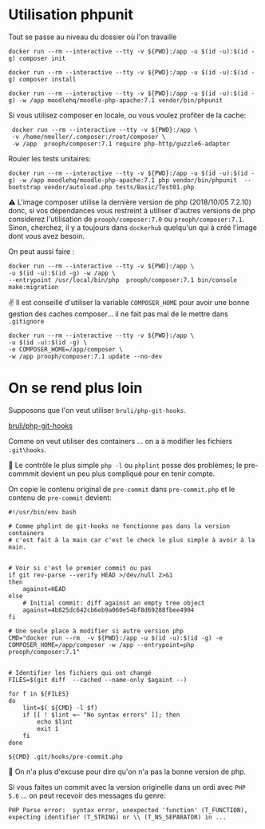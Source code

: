 # Utilisation phpunit


Tout se passe au niveau du dossier où l'on travaille

``` 
docker run --rm --interactive --tty -v ${PWD}:/app -u $(id -u):$(id -g) composer init
```

``` 
docker run --rm --interactive --tty -v ${PWD}:/app -u $(id -u):$(id -g) composer install
```

```
docker run --rm --interactive --tty -v ${PWD}:/app -u $(id -u):$(id -g) -w /app moodlehq/moodle-php-apache:7.1 vendor/bin/phpunit
```
Si vous utilisez composer en locale, ou vous voulez profiter de la cache:
```
 docker run --rm --interactive --tty -v ${PWD}:/app \
 -v /home/nmoller/.composer:/root/composer \
 -w /app  prooph/composer:7.1 require php-http/guzzle6-adapter
```

Rouler les tests unitaires:

```
docker run --rm --interactive --tty -v ${PWD}:/app -u $(id -u):$(id -g) -w /app moodlehq/moodle-php-apache:7.1 php vendor/bin/phpunit  --bootstrap vendor/autoload.php tests/Basic/Test01.php
```

:warning: L'image composer utilise la dernière version de php (2018/10/05 7.2.10) donc, si vos dépendances vous restreint à utiliser d'autres versions de php considerez l'utilisation de `prooph/composer:7.0` ou  `prooph/composer:7.1`. Sinon, cherchez, il y a toujours dans `dockerhub` quelqu'un qui à créé l'image dont vous avez besoin.

On peut aussi faire :
```
docker run --rm --interactive --tty -v ${PWD}:/app \
-u $(id -u):$(id -g) -w /app \
--entrypoint /usr/local/bin/php  prooph/composer:7.1 bin/console make:migration
```

:v: Il est conseillé d'utiliser la variable `COMPOSER_HOME` pour avoir une bonne gestion des caches composer... il ne fait pas mal de le mettre dans `.gitignore`
```
docker run --rm --interactive --tty -v ${PWD}:/app \
-u $(id -u):$(id -g) \
-e COMPOSER_HOME=/app/composer \
-w /app prooph/composer:7.1 update --no-dev
```

# On se rend plus loin

Supposons que l'on veut utiliser `bruli/php-git-hooks`.

[bruli/php-git-hooks](https://packagist.org/packages/bruli/php-git-hooks)

Comme on veut utiliser des containers ... on a à modifier les fichiers 
` .git\hooks`.

:red_circle: Le contrôle le plus simple `php -l` ou `phplint` posse des problèmes; le pre-commmit devient un peu plus compliqué pour en tenir compte.

On copie le contenu original de `pre-commit` dans `pre-commit.php` et le contenu de `pre-commit` devient:
```
#!/usr/bin/env bash

# Comme phplint de git-hooks ne fonctionne pas dans la version containers
# c'est fait à la main car c'est le check le plus simple à avoir à la main.


# Voir si c'est le premier commit ou pas
if git rev-parse --verify HEAD >/dev/null 2>&1
then
    against=HEAD
else
    # Initial commit: diff against an empty tree object
    against=4b825dc642cb6eb9a060e54bf8d69288fbee4904
fi

# Une seule place à modifier si autre version php 
CMD="docker run --rm  -v ${PWD}:/app -u $(id -u):$(id -g) -e COMPOSER_HOME=/app/composer -w /app --entrypoint=php prooph/composer:7.1"


# Identifier les fichiers qui ont changé
FILES=$(git diff  --cached --name-only $againt --)

for f in ${FILES}
do
    lint=$( ${CMD} -l $f)
    if [[ ! $lint =~ "No syntax errors" ]]; then
        echo $lint
        exit 1
    fi
done

${CMD} .git/hooks/pre-commit.php
```

:tada: On n'a plus d'excuse pour dire qu'on n'a pas la bonne version de php.

Si vous faites un commit avec la version originelle dans un ordi avec `PHP 5.6`
... on peut recevoir des messages du genre:
```
PHP Parse error:  syntax error, unexpected 'function' (T_FUNCTION), 
expecting identifier (T_STRING) or \\ (T_NS_SEPARATOR) in ...
```